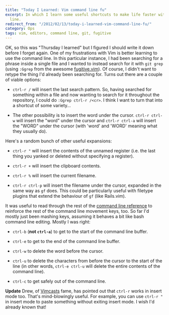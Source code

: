 ```yaml
---
title: "Today I Learned: Vim command line fu"
excerpt: In which I learn some useful shortcuts to make life faster with the Vim command
  line.
redirect_from: "/2012/02/13/today-i-learned-vim-command-line-fu/"
category: Ops
tags: vim, editors, command line, git, fugitive
---
```

OK, so this was "Thursday I learned" but I figured I should write it down before I forget again. One of my frustrations with Vim is better learning to use the command line. In this particular instance, I had been searching for a phrase inside a single file and I wanted to instead search for it with `git grep` (using `:Ggrep` from the awesome [fugitive.vim](https://github.com/tpope/vim-fugitive)). Of course, I didn't want to retype the thing I'd already been searching for. Turns out there are a couple of viable options:

* `ctrl-r /` will insert the last search pattern. So, having searched for something within a file and now wanting to search for it throughout the repository, I could do `:Ggrep ctrl-r /<cr>`. I think I want to turn that into a shortcut of some variety…

* The other possibility is to insert the word under the cursor. `ctrl-r ctrl-w` will insert the "word" under the cursor and `ctrl-r ctrl-a` will insert the "WORD" under the cursor (with 'word' and 'WORD' meaning what they usually do).

Here's a random bunch of other useful expansions:

* `ctrl-r "` will insert the contents of the unnamed register (i.e. the last thing you yanked or deleted without specifying a register).

* `ctrl-r +` will insert the clipboard contents.

* `ctrl-r %` will insert the current filename.

* `ctrl-r ctrl-p` will insert the filename under the cursor, expanded in the same way as `gf` does. This could be particularly useful with filetype plugins that extend the behaviour of `gf` (like Rails.vim).

It was useful to read through the rest of the [command line reference](http://vimdoc.sourceforge.net/htmldoc/cmdline.html) to reinforce the rest of the command line movement keys, too. So far I'd mostly just been mashing keys, assuming it behaves a bit like bash command line editing. Mostly I was right:

* `ctrl-b` (**not `ctrl-a`**) to get to the start of the command line buffer.

* `ctrl-e` to get to the end of the command line buffer.

* `ctrl-w` to delete the word before the cursor.

* `ctrl-u` to delete the characters from before the cursor to the start of the line (in other words, `ctrl-e ctrl-u` will delete the entire contents of the command line).

* `ctrl-c` to get safely out of the command line.

**Update** Drew, of [Vimcasts](http://vimcasts.org) fame, has pointed out that `ctrl-r` works in insert mode too. That's mind-blowingly useful. For example, you can use `ctrl-r "` in insert mode to paste something without exiting insert mode. I wish I'd already known that!
